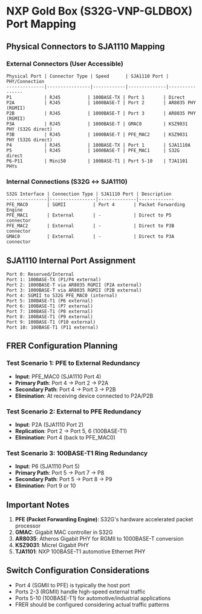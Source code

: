 # NXP Gold Box (S32G-VNP-GLDBOX) Port Mapping

## Physical Connectors to SJA1110 Mapping

### External Connectors (User Accessible)
```
Physical Port | Connector Type | Speed      | SJA1110 Port | PHY/Connection
--------------|----------------|------------|--------------|----------------
P1            | RJ45          | 100BASE-TX | Port 1       | Direct
P2A           | RJ45          | 1000BASE-T | Port 2       | AR8035 PHY (RGMII)
P2B           | RJ45          | 1000BASE-T | Port 3       | AR8035 PHY (RGMII)
P3A           | RJ45          | 1000BASE-T | GMAC0        | KSZ9031 PHY (S32G direct)
P3B           | RJ45          | 1000BASE-T | PFE_MAC2     | KSZ9031 PHY (S32G direct)
P4            | RJ45          | 100BASE-TX | Port 1       | SJA1110A
P5            | RJ45          | 1000BASE-T | PFE_MAC1     | S32G direct
P6-P11        | Mini50        | 100BASE-T1 | Port 5-10    | TJA1101 PHYs
```

### Internal Connections (S32G ↔ SJA1110)
```
S32G Interface | Connection Type | SJA1110 Port | Description
---------------|-----------------|--------------|-------------
PFE_MAC0       | SGMII          | Port 4       | Packet Forwarding Engine
PFE_MAC1       | External       | -            | Direct to P5 connector
PFE_MAC2       | External       | -            | Direct to P3B connector
GMAC0          | External       | -            | Direct to P3A connector
```

## SJA1110 Internal Port Assignment

```
Port 0: Reserved/Internal
Port 1: 100BASE-TX (P1/P4 external)
Port 2: 1000BASE-T via AR8035 RGMII (P2A external)
Port 3: 1000BASE-T via AR8035 RGMII (P2B external)
Port 4: SGMII to S32G PFE_MAC0 (internal)
Port 5: 100BASE-T1 (P6 external)
Port 6: 100BASE-T1 (P7 external)
Port 7: 100BASE-T1 (P8 external)
Port 8: 100BASE-T1 (P9 external)
Port 9: 100BASE-T1 (P10 external)
Port 10: 100BASE-T1 (P11 external)
```

## FRER Configuration Planning

### Test Scenario 1: PFE to External Redundancy
- **Input**: PFE_MAC0 (SJA1110 Port 4)
- **Primary Path**: Port 4 → Port 2 → P2A
- **Secondary Path**: Port 4 → Port 3 → P2B
- **Elimination**: At receiving device connected to P2A/P2B

### Test Scenario 2: External to PFE Redundancy
- **Input**: P2A (SJA1110 Port 2)
- **Replication**: Port 2 → Port 5, 6 (100BASE-T1)
- **Elimination**: Port 4 (back to PFE_MAC0)

### Test Scenario 3: 100BASE-T1 Ring Redundancy
- **Input**: P6 (SJA1110 Port 5)
- **Primary Path**: Port 5 → Port 7 → P8
- **Secondary Path**: Port 5 → Port 8 → P9
- **Elimination**: Port 9 or 10

## Important Notes

1. **PFE (Packet Forwarding Engine)**: S32G's hardware accelerated packet processor
2. **GMAC**: Gigabit MAC controller in S32G
3. **AR8035**: Atheros Gigabit PHY for RGMII to 1000BASE-T conversion
4. **KSZ9031**: Micrel Gigabit PHY
5. **TJA1101**: NXP 100BASE-T1 automotive Ethernet PHY

## Switch Configuration Considerations

- Port 4 (SGMII to PFE) is typically the host port
- Ports 2-3 (RGMII) handle high-speed external traffic
- Ports 5-10 (100BASE-T1) for automotive/industrial applications
- FRER should be configured considering actual traffic patterns